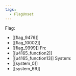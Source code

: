 ```yaml
---
tags:
  - FlagUnset
---
```

Flag:
- [[flag_9476]]
- [[flag_10002]]
- [[flag_9999]]
Fn:
- [[u4165_function2]]
- [[u4165_function13]]
System:
- [[system_0]]
- [[system_66]]
